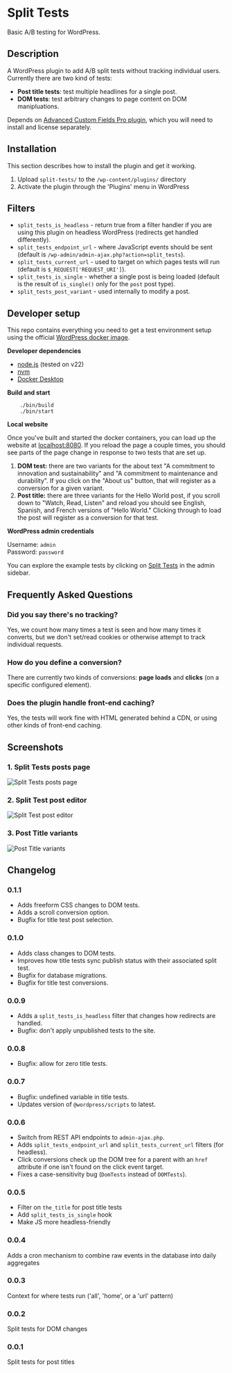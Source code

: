 # Split Tests #
Basic A/B testing for WordPress.

## Description ##

A WordPress plugin to add A/B split tests without tracking individual users. Currently there are two kind of tests:

* **Post title tests**: test multiple headlines for a single post.
* **DOM tests**: test arbitrary changes to page content on DOM manipluations.

Depends on [Advanced Custom Fields Pro plugin](https://www.advancedcustomfields.com/pro/), which you will need to install and license separately.

## Installation ##

This section describes how to install the plugin and get it working.

1. Upload `split-tests/` to the `/wp-content/plugins/` directory
1. Activate the plugin through the 'Plugins' menu in WordPress

## Filters ##

- `split_tests_is_headless` - return true from a filter handler if you are using this plugin on headless WordPress (redirects get handled differently).
- `split_tests_endpoint_url` - where JavaScript events should be sent (default is `/wp-admin/admin-ajax.php?action=split_tests`).
- `split_tests_current_url` - used to target on which pages tests will run (default is `$_REQUEST['REQUEST_URI']`).
- `split_tests_is_single` - whether a single post is being loaded (default is the result of `is_single()` only for the `post` post type).
- `split_tests_post_variant` - used internally to modify a post.

## Developer setup ##

This repo contains everything you need to get a test environment setup using the official [WordPress docker image](https://hub.docker.com/_/wordpress).

__Developer dependencies__

* [node.js](https://nodejs.org/) (tested on v22)
* [nvm](https://github.com/nvm-sh/nvm#readme)
* [Docker Desktop](https://www.docker.com/products/docker-desktop)

__Build and start__

        ./bin/build
        ./bin/start

__Local website__

Once you've built and started the docker containers, you can load up the website at [localhost:8080](http://localhost:8080). If you reload the page a couple times, you should see parts of the page change in response to two tests that are set up.

1. **DOM test:** there are two variants for the about text "A commitment to innovation and sustainability" and "A commitment to maintenance and durability". If you click on the "About us" button, that will register as a conversion for a given variant.
2. **Post title:** there are three variants for the Hello World post, if you scroll down to "Watch, Read, Listen" and reload you should see English, Spanish, and French versions of "Hello World." Clicking through to load the post will register as a conversion for that test.

__WordPress admin credentials__

Username: `admin`  
Password: `password`

You can explore the example tests by clicking on [Split Tests](http://localhost:8080/wp-admin/edit.php?post_type=split_test) in the admin sidebar.

## Frequently Asked Questions ##

### Did you say there's no tracking? ###

Yes, we count how many times a test is seen and how many times it converts, but we don't set/read cookies or otherwise attempt to track individual requests.

### How do you define a conversion? ###

There are currently two kinds of conversions: **page loads** and **clicks** (on a specific configured element).

### Does the plugin handle front-end caching? ###

Yes, the tests will work fine with HTML generated behind a CDN, or using other kinds of front-end caching.

## Screenshots ##

### 1. Split Tests posts page ###
![Split Tests posts page](assets/screenshot-1.png)

### 2. Split Test post editor ###
![Split Test post editor](assets/screenshot-2.png)

### 3. Post Title variants ###
![Post Title variants](assets/screenshot-3.png)


## Changelog ##

### 0.1.1 ###
- Adds freeform CSS changes to DOM tests.
- Adds a scroll conversion option.
- Bugfix for title test post selection.

### 0.1.0 ###
- Adds class changes to DOM tests.
- Improves how title tests sync publish status with their associated split test.
- Bugfix for database migrations.
- Bugfix for title test conversions.

### 0.0.9 ###
- Adds a `split_tests_is_headless` filter that changes how redirects are handled.
- Bugfix: don't apply unpublished tests to the site.

### 0.0.8 ###
- Bugfix: allow for zero title tests.

### 0.0.7 ###
- Bugfix: undefined variable in title tests.
- Updates version of `@wordpress/scripts` to latest.

### 0.0.6 ###
- Switch from REST API endpoints to `admin-ajax.php`.
- Adds `split_tests_endpoint_url` and `split_tests_current_url` filters (for headless).
- Click conversions check up the DOM tree for a parent with an `href` attribute if one isn't found on the click event target.
- Fixes a case-sensitivity bug (`DomTests` instead of `DOMTests`).

### 0.0.5 ###
- Filter on `the_title` for post title tests
- Add `split_tests_is_single` hook
- Make JS more headless-friendly

### 0.0.4 ###
Adds a cron mechanism to combine raw events in the database into daily aggregates

### 0.0.3 ###
Context for where tests run ('all', 'home', or a 'url' pattern)

### 0.0.2 ###
Split tests for DOM changes

### 0.0.1 ###
Split tests for post titles
